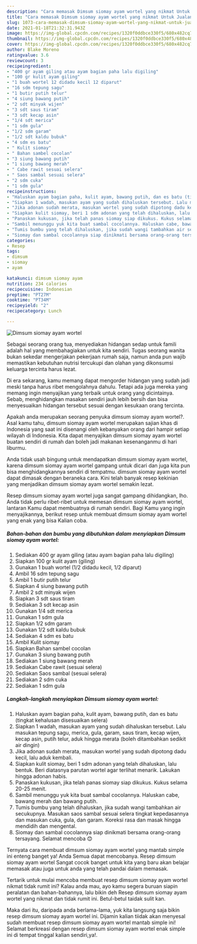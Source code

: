 ```yaml
---
description: "Cara memasak Dimsum siomay ayam wortel yang nikmat Untuk Jualan"
title: "Cara memasak Dimsum siomay ayam wortel yang nikmat Untuk Jualan"
slug: 1073-cara-memasak-dimsum-siomay-ayam-wortel-yang-nikmat-untuk-jualan
date: 2021-01-18T21:32:31.943Z
image: https://img-global.cpcdn.com/recipes/1320f0ddbce330f5/680x482cq70/dimsum-siomay-ayam-wortel-foto-resep-utama.jpg
thumbnail: https://img-global.cpcdn.com/recipes/1320f0ddbce330f5/680x482cq70/dimsum-siomay-ayam-wortel-foto-resep-utama.jpg
cover: https://img-global.cpcdn.com/recipes/1320f0ddbce330f5/680x482cq70/dimsum-siomay-ayam-wortel-foto-resep-utama.jpg
author: Blake Moreno
ratingvalue: 3.6
reviewcount: 3
recipeingredient:
- "400 gr ayam giling atau ayam bagian paha lalu digiling"
- "100 gr kulit ayam giling"
- "1 buah wortel 12 didadu kecil 12 diparut"
- "16 sdm tepung sagu"
- "1 butir putih telur"
- "4 siung bawang putih"
- "2 sdt minyak wijen"
- "3 sdt saus tiram"
- "3 sdt kecap asin"
- "1/4 sdt merica"
- "1 sdm gula"
- "1/2 sdm garam"
- "1/2 sdt kaldu bubuk"
- "4 sdm es batu"
- " Kulit siomay"
- " Bahan sambel cocolan"
- "3 siung bawang putih"
- "1 siung bawang merah"
- " Cabe rawit sesuai selera"
- " Saos sambal sesuai selera"
- "2 sdm cuka"
- "1 sdm gula"
recipeinstructions:
- "Haluskan ayam bagian paha, kulit ayam, bawang putih, dan es batu (tingkat kehalusan disesuaikan selera)"
- "Siapkan 1 wadah, masukan ayam yang sudah dihaluskan tersebut. Lalu masukan tepung sagu, merica, gula, garam, saus tiram, kecap wijen, kecap asin, putih telur, aduk hingga merata (boleh ditambahkan sedikit air dingin)"
- "Jika adonan sudah merata, masukan wortel yang sudah dipotong dadu kecil, lalu aduk kembali."
- "Siapkan kulit siomay, beri 1 sdm adonan yang telah dihaluskan, lalu bentuk. Beri diatasnya parutan wortel agar terlihat menarik. Lakukan hingga adonan habis."
- "Panaskan kukusan, jika telah panas siomay siap dikukus. Kukus selama 20-25 menit."
- "Sambil menunggu yuk kita buat sambal cocolannya. Haluskan cabe, bawang merah dan bawang putih."
- "Tumis bumbu yang telah dihaluskan, jika sudah wangi tambahkan air secukupnya. Masukan saos sambal sesuai selera tingkat kepedasannya dan masukan cuka, gula, dan garam. Koreksi rasa dan masak hingga mendidih dan mengental."
- "Siomay dan sambal cocolannya siap dinikmati bersama orang-orang tersayang. Selamat mencoba 😊"
categories:
- Resep
tags:
- dimsum
- siomay
- ayam

katakunci: dimsum siomay ayam 
nutrition: 234 calories
recipecuisine: Indonesian
preptime: "PT27M"
cooktime: "PT34M"
recipeyield: "2"
recipecategory: Lunch

---
```



![Dimsum siomay ayam wortel](https://img-global.cpcdn.com/recipes/1320f0ddbce330f5/680x482cq70/dimsum-siomay-ayam-wortel-foto-resep-utama.jpg)

Sebagai seorang orang tua, menyediakan hidangan sedap untuk famili adalah hal yang membahagiakan untuk kita sendiri. Tugas seorang  wanita bukan sekedar mengerjakan pekerjaan rumah saja, namun anda pun wajib memastikan kebutuhan nutrisi tercukupi dan olahan yang dikonsumsi keluarga tercinta harus lezat.

Di era  sekarang, kamu memang dapat mengorder hidangan yang sudah jadi meski tanpa harus ribet mengolahnya dahulu. Tetapi ada juga mereka yang memang ingin menyajikan yang terbaik untuk orang yang dicintainya. Sebab, menghidangkan masakan sendiri jauh lebih bersih dan bisa menyesuaikan hidangan tersebut sesuai dengan kesukaan orang tercinta. 



Apakah anda merupakan seorang penyuka dimsum siomay ayam wortel?. Asal kamu tahu, dimsum siomay ayam wortel merupakan sajian khas di Indonesia yang saat ini disenangi oleh kebanyakan orang dari hampir setiap wilayah di Indonesia. Kita dapat menyajikan dimsum siomay ayam wortel buatan sendiri di rumah dan boleh jadi makanan kesenanganmu di hari liburmu.

Anda tidak usah bingung untuk mendapatkan dimsum siomay ayam wortel, karena dimsum siomay ayam wortel gampang untuk dicari dan juga kita pun bisa menghidangkannya sendiri di tempatmu. dimsum siomay ayam wortel dapat dimasak dengan beraneka cara. Kini telah banyak resep kekinian yang menjadikan dimsum siomay ayam wortel semakin lezat.

Resep dimsum siomay ayam wortel juga sangat gampang dihidangkan, lho. Anda tidak perlu ribet-ribet untuk memesan dimsum siomay ayam wortel, lantaran Kamu dapat membuatnya di rumah sendiri. Bagi Kamu yang ingin menyajikannya, berikut resep untuk membuat dimsum siomay ayam wortel yang enak yang bisa Kalian coba.

<!--inarticleads1-->

##### Bahan-bahan dan bumbu yang dibutuhkan dalam menyiapkan Dimsum siomay ayam wortel:

1. Sediakan 400 gr ayam giling (atau ayam bagian paha lalu digiling)
1. Siapkan 100 gr kulit ayam (giling)
1. Gunakan 1 buah wortel (1/2 didadu kecil, 1/2 diparut)
1. Ambil 16 sdm tepung sagu
1. Ambil 1 butir putih telur
1. Siapkan 4 siung bawang putih
1. Ambil 2 sdt minyak wijen
1. Siapkan 3 sdt saus tiram
1. Sediakan 3 sdt kecap asin
1. Gunakan 1/4 sdt merica
1. Gunakan 1 sdm gula
1. Siapkan 1/2 sdm garam
1. Gunakan 1/2 sdt kaldu bubuk
1. Sediakan 4 sdm es batu
1. Ambil  Kulit siomay
1. Siapkan  Bahan sambel cocolan
1. Gunakan 3 siung bawang putih
1. Sediakan 1 siung bawang merah
1. Sediakan  Cabe rawit (sesuai selera)
1. Sediakan  Saos sambal (sesuai selera)
1. Sediakan 2 sdm cuka
1. Sediakan 1 sdm gula




<!--inarticleads2-->

##### Langkah-langkah menyiapkan Dimsum siomay ayam wortel:

1. Haluskan ayam bagian paha, kulit ayam, bawang putih, dan es batu (tingkat kehalusan disesuaikan selera)
1. Siapkan 1 wadah, masukan ayam yang sudah dihaluskan tersebut. Lalu masukan tepung sagu, merica, gula, garam, saus tiram, kecap wijen, kecap asin, putih telur, aduk hingga merata (boleh ditambahkan sedikit air dingin)
1. Jika adonan sudah merata, masukan wortel yang sudah dipotong dadu kecil, lalu aduk kembali.
1. Siapkan kulit siomay, beri 1 sdm adonan yang telah dihaluskan, lalu bentuk. Beri diatasnya parutan wortel agar terlihat menarik. Lakukan hingga adonan habis.
1. Panaskan kukusan, jika telah panas siomay siap dikukus. Kukus selama 20-25 menit.
1. Sambil menunggu yuk kita buat sambal cocolannya. Haluskan cabe, bawang merah dan bawang putih.
1. Tumis bumbu yang telah dihaluskan, jika sudah wangi tambahkan air secukupnya. Masukan saos sambal sesuai selera tingkat kepedasannya dan masukan cuka, gula, dan garam. Koreksi rasa dan masak hingga mendidih dan mengental.
1. Siomay dan sambal cocolannya siap dinikmati bersama orang-orang tersayang. Selamat mencoba 😊




Ternyata cara membuat dimsum siomay ayam wortel yang mantab simple ini enteng banget ya! Anda Semua dapat mencobanya. Resep dimsum siomay ayam wortel Sangat cocok banget untuk kita yang baru akan belajar memasak atau juga untuk anda yang telah pandai dalam memasak.

Tertarik untuk mulai mencoba membuat resep dimsum siomay ayam wortel nikmat tidak rumit ini? Kalau anda mau, ayo kamu segera buruan siapin peralatan dan bahan-bahannya, lalu bikin deh Resep dimsum siomay ayam wortel yang nikmat dan tidak rumit ini. Betul-betul taidak sulit kan. 

Maka dari itu, daripada anda berlama-lama, yuk kita langsung saja bikin resep dimsum siomay ayam wortel ini. Dijamin kalian tiidak akan menyesal sudah membuat resep dimsum siomay ayam wortel mantab simple ini! Selamat berkreasi dengan resep dimsum siomay ayam wortel enak simple ini di tempat tinggal kalian sendiri,ya!.


